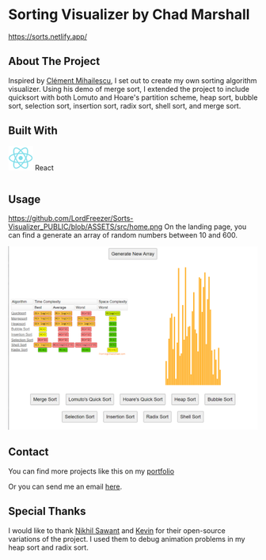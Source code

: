 # Sorting Visualizer by Chad Marshall
https://sorts.netlify.app/

## About The Project
Inspired by [Clément Mihailescu](https://github.com/clementmihailescu), I set out to create my own sorting algorithm
visualizer. Using his demo of merge sort, I extended the project to include quicksort with both Lomuto and Hoare's 
partition scheme, heap sort, bubble sort, selection sort, insertion sort, radix sort, shell sort, and merge sort.

## Built With
<table>
	<tr>
  <img height="50px" class="center-block" src="https://github.com/LordFreezer/Sorts-Visualizer_PUBLIC/blob/ASSETS/src/react.png">
  </tr>
  <tr>
  React
  </tr>
  </table>


## Usage
https://github.com/LordFreezer/Sorts-Visualizer_PUBLIC/blob/ASSETS/src/home.png
On the landing page, you can find a generate an array of random numbers between 10 and 600.
<p align="center">
  <img src="https://github.com/LordFreezer/Sorts-Visualizer_PUBLIC/blob/ASSETS/src/home.png" />
</p>

## Contact

You can find more projects like this on my [portfolio](https://thederflinger.com/#projects)

Or you can send me an email [here](https://thederflinger.com/#contact).

## Special Thanks
I would like to thank [Nikhil Sawant](https://github.com/NickSaw22) and [Kevin](https://github.com/Kevin6525) for their 
open-source variations of the project. I used them to debug animation problems in my heap sort and radix sort.


